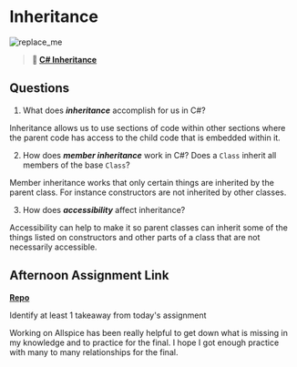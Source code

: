 # Inheritance

![replace_me](https://codeworks.blob.core.windows.net/public/assets/img/illustrations/placeholder.svg)

> **📖 [C# Inheritance](https://codeworksacademy.com/fs-student-guide/resources/wk10/04-Inheritance)**

## Questions

1. What does ***inheritance*** accomplish for us in C#?

Inheritance allows us to use sections of code within other sections where the parent code has access to the child code that is embedded within it.

2. How does ***member inheritance*** work in C#? Does a `Class` inherit all members of the base `Class`?

Member inheritance works that only certain things are inherited by the parent class. For instance constructors are not inherited by other classes.

3. How does ***accessibility*** affect inheritance?

Accessibility can help to make it so parent classes can inherit some of the things listed on constructors and other parts of a class that are not necessarily accessible.

## Afternoon Assignment Link

**[Repo](https://github.com/jsphbowers/<ASSIGNMENT_REPO>)**

Identify at least 1 takeaway from today's assignment

Working on Allspice has been really helpful to get down what is missing in my knowledge and to practice for the final. I hope I got enough practice with many to many relationships for the final.
